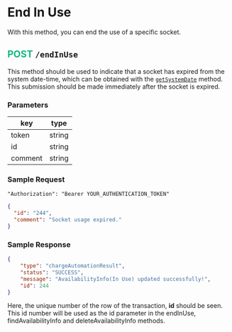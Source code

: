# End In Use
With this method, you can end the use of a specific socket.

## <span style="color:#10b981">POST</span> `/endInUse`
This method should be used to indicate that a socket has expired from the system date-time, which can be obtained with the [`getSystemDate`](/guide/system-date.md) method. This submission should be made immediately after the socket is expired.

### Parameters
| key          | type       |
|--------------|------------|
| token        | string     |
| id           | string     |
| comment      | string     |


### Sample Request
```
"Authorization": "Bearer YOUR_AUTHENTICATION_TOKEN"
```
```json
{
  "id": "244",
  "comment": "Socket usage expired."
}
```
### Sample Response
```json
{
    "type": "chargeAutomationResult",
    "status": "SUCCESS",
    "message": "AvailabilityInfo(In Use) updated successfully!",
    "id": 244
}
```

Here, the unique number of the row of the transaction, **id** should be seen. This id number will be used as the id parameter in the endInUse, findAvailabilityInfo and deleteAvailabilityInfo methods.